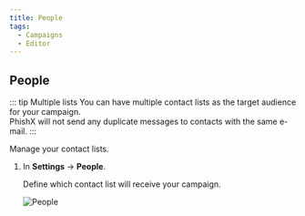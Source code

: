 ```yaml
---
title: People
tags:
  - Campaigns
  - Editor
---
```


## People

::: tip Multiple lists
You can have multiple contact lists as the target audience for your campaign.<br>
PhishX will not send any duplicate messages to contacts with the same e-mail.
:::

Manage your contact lists.

1. In **Settings** -> **People**.

   Define which contact list will receive your campaign.

   ![People](https://cdn.phishx.io/phishx-docs/images/phishx_campaigns_campaigns_new_people_01.webp)
